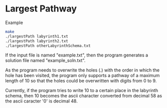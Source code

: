 # Largest Pathway

Example

```bash
make
./largestPath labyrinth1.txt
./largestPath labyrinth2.txt
./largestPath otherLabyrinthSchema.txt
```

If the input file is named "example.txt", then the program generates a solution file named "example_soln.txt".

As the program needs to overwrite the holes (.) with the order in which the hole has been visited, the program only supports a pathway of a maximum length of 10 so that the holes could be overwritten with digits from 0 to 9.

Currently, if the program tries to write 10 to a certain place in the labyrinth schema, then 10 becomes the ascii character converted from decimal 58 as the ascii caracter '0' is decimal 48.